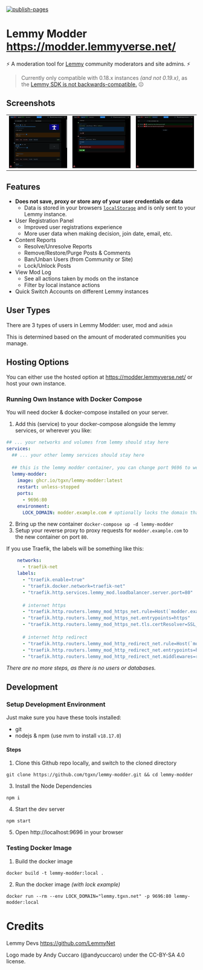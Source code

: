 [![publish-pages](https://github.com/tgxn/lemmy-modder/actions/workflows/publish-pages-main.yaml/badge.svg)](https://github.com/tgxn/lemmy-modder/actions/workflows/publish-pages-main.yaml)

# Lemmy Modder https://modder.lemmyverse.net/ 

⚡ A moderation tool for [Lemmy](https://github.com/LemmyNet/lemmy) community moderators and site admins. ⚡

 > Currently only compatible with 0.18.x instances _(and not 0.19.x)_, as the [Lemmy SDK is not backwards-compatible.](https://github.com/LemmyNet/lemmy-js-client/issues/194) ☹

## Screenshots
| | | |
| --- | --- | --- |
| ![Reports](./docs/image/reports.png) | ![Registrations](./docs/image/registrations.png) | ![Mod Log](./docs/image/modlog.png) |

## Features
- **Does not save, proxy or store any of your user credentials or data**
  - Data is stored in your browsers [`localStorage`](https://developer.mozilla.org/en-US/docs/Web/API/Window/localStorage) and is only sent to your Lemmy instance.
- User Registration Panel
    - Improved user registrations experience
    - More user data when making decision, join date, email, etc.
- Content Reports
    - Resolve/Unresolve Reports
    - Remove/Restore/Purge Posts & Comments
    - Ban/Unban Users (from Community or Site)
    - Lock/Unlock Posts
- View Mod Log
    - See all actions taken by mods on the instance
    - Filter by local instance actions
- Quick Switch Accounts on different Lemmy instances

## User Types

There are 3 types of users in Lemmy Modder: user, mod and `admin`

This is determined based on the amount of moderated communities you manage.



## Hosting Options

You can either use the hosted option at https://modder.lemmyverse.net/ or host your own instance.

### Running Own Instance with Docker Compose

You will need docker & docker-compose installed on your server.


1. Add this (service) to your docker-compose alongside the lemmy services, or wherever you like:
```yaml
## ... your networks and volumes from lemmy should stay here
services:
  ## ... your other lemmy services should stay here

  ## this is the lemmy modder container, you can change port 9696 to wehatever you like
  lemmy-modder:
    image: ghcr.io/tgxn/lemmy-modder:latest
    restart: unless-stopped
    ports:
      - 9696:80
    environment:
      LOCK_DOMAIN: modder.example.com # optionally locks the domain that can be used with this instance
```
2. Bring up the new container `docker-compose up -d lemmy-modder`
3. Setup your reverse proxy to proxy requests for `modder.example.com` to the new container on port `80`.

If you use Traefik, the labels will be something like this:
```yaml
    networks:
      - traefik-net
    labels:
      - "traefik.enable=true"
      - "traefik.docker.network=traefik-net"
      - "traefik.http.services.lemmy_mod.loadbalancer.server.port=80"

      # internet https
      - "traefik.http.routers.lemmy_mod_https_net.rule=Host(`modder.example.com`)"
      - "traefik.http.routers.lemmy_mod_https_net.entrypoints=https"
      - "traefik.http.routers.lemmy_mod_https_net.tls.certResolver=SSL_RESOLVER"

      # internet http redirect
      - "traefik.http.routers.lemmy_mod_http_redirect_net.rule=Host(`modder.example.com`)"
      - "traefik.http.routers.lemmy_mod_http_redirect_net.entrypoints=http"
      - "traefik.http.routers.lemmy_mod_http_redirect_net.middlewares=redirect_https@file"
```


_There are no more steps, as there is no users or databases._

## Development

### Setup Development Environment

Just make sure you have these tools installed:
- git
- nodejs & npm (use nvm to install `v18.17.0`)

#### Steps 

1. Clone this Github repo locally, and switch to the cloned directory
```
git clone https://github.com/tgxn/lemmy-modder.git && cd lemmy-modder
```
3. Install the Node Dependencies 
```
npm i
```
4. Start the dev server
```
npm start
```
5. Open http://localhost:9696 in your browser


### Testing Docker Image

1. Build the docker image
```
docker build -t lemmy-modder:local .
```

2. Run the docker image _(with lock example)_
```
docker run --rm --env LOCK_DOMAIN="lemmy.tgxn.net" -p 9696:80 lemmy-modder:local
```


# Credits

Lemmy Devs https://github.com/LemmyNet

Logo made by Andy Cuccaro (@andycuccaro) under the CC-BY-SA 4.0 license.

